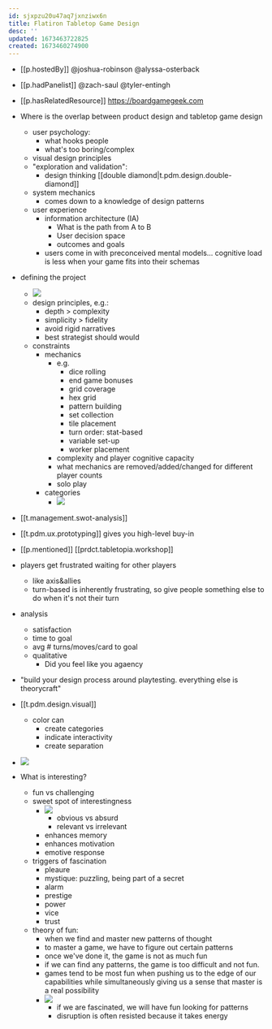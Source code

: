```yaml
---
id: sjxpzu20u47aq7jxnziwx6n
title: Flatiron Tabletop Game Design
desc: ''
updated: 1673463722825
created: 1673460274900
---
```


- [[p.hostedBy]] @joshua-robinson @alyssa-osterback
- [[p.hadPanelist]] @zach-saul @tyler-entingh 
- [[p.hasRelatedResource]] https://boardgamegeek.com

- Where is the overlap between product design and tabletop game design
  - user psychology: 
    - what hooks people
    - what's too boring/complex
  - visual design principles
  - "exploration and validation": 
    - design thinking [[double diamond|t.pdm.design.double-diamond]]
  - system mechanics
    - comes down to a knowledge of design patterns
  - user experience
    - information architecture (IA)
      - What is the path from A to B
      - User decision space
      - outcomes and goals
    - users come in with preconceived mental models... cognitive load is less when your game fits into their schemas
- defining the project
  - ![](/assets/images/2023-01-11-10-18-48.png)
  - design principles, e.g.:
    - depth > complexity
    - simplicity > fidelity
    - avoid rigid narratives
    - best strategist should would
  - constraints
    - mechanics
      - e.g.
        - dice rolling
        - end game bonuses
        - grid coverage
        - hex grid
        - pattern building
        - set collection
        - tile placement
        - turn order: stat-based
        - variable set-up
        - worker placement
      - complexity and player cognitive capacity
      - what mechanics are removed/added/changed for different player counts
      - solo play
    - categories
      - ![](/assets/images/2023-01-11-10-23-47.png)
- [[t.management.swot-analysis]]
- [[t.pdm.ux.prototyping]] gives you high-level buy-in
- [[p.mentioned]] [[prdct.tabletopia.workshop]]
- players get frustrated waiting for other players
  - like axis&allies
  - turn-based is inherently frustrating, so give people something else to do when it's not their turn
- analysis
  - satisfaction
  - time to goal
  - avg # turns/moves/card to goal
  - qualitative
    - Did you feel like you agaency
- "build your design process around playtesting. everything else is theorycraft"
- [[t.pdm.design.visual]]
  - color can 
    - create categories
    - indicate interactivity
    - create separation
- ![](/assets/images/2023-01-11-10-54-23.png)
- What is interesting?
  - fun vs challenging
  - sweet spot of interestingness
    - ![](/assets/images/2023-01-11-10-55-12.png)
      - obvious vs absurd
      - relevant vs irrelevant
    - enhances memory
    - enhances motivation
    - emotive response
  - triggers of fascination
    - pleaure
    - mystique: puzzling, being part of a secret
    - alarm
    - prestige
    - power
    - vice
    - trust
  - theory of fun:
    - when we find and master new patterns of thought
    - to master a game, we have to figure out certain patterns
    - once we've done it, the game is not as much fun
    - if we can find any patterns, the game is too difficult and not  fun.
    - games tend to be most fun when pushing us to the edge of our capabilities while simultaneously giving us a sense that master is a real possibility
    - ![](/assets/images/2023-01-11-10-59-25.png)
      - if we are fascinated, we will have fun looking for patterns
      - disruption is often resisted because it takes energy